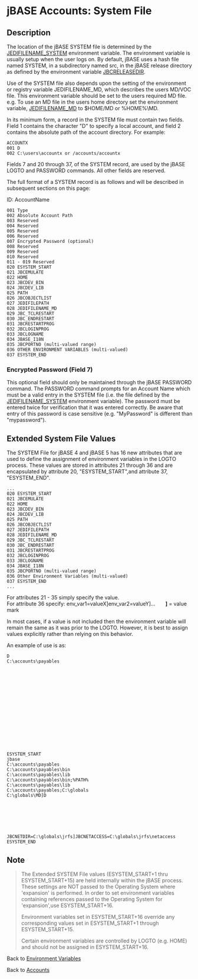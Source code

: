 # jBASE Accounts: System File

<PageHeader />

## Description

The location of the jBASE SYSTEM file is determined by the [JEDIFILENAME\_SYSTEM](./../jedifilename_system) environment variable. The environment variable is usually setup when the user logs on. By default, jBASE uses a hash file named SYSTEM, in a subdirectory named src, in the jBASE release directory as defined by the environment variable [JBCRELEASEDIR](./../jbcreleasedir).

Use of the SYSTEM file also depends upon the setting of the environment or registry variable JEDIFILENAME\_MD, which describes the users MD/VOC file. This environment variable should be set to the users required MD file. e.g. To use an MD file in the users home directory set the environment variable, [JEDIFILENAME\_MD](./../jedifilename_md) to $HOME/MD or %HOME%\MD.

In its minimum form, a record in the SYSTEM file must contain two fields. Field 1 contains the character "D" to specify a local account, and field 2 contains the absolute path of the account directory. For example:

```
ACCOUNTX
001 D
002 C:\users\accountx or /accounts/accountx
```

Fields 7 and 20 through 37, of the SYSTEM record, are used by the jBASE LOGTO and PASSWORD commands. All other fields are reserved.  

The full format of a SYSTEM record is as follows and will be described in subsequent sections on this page:

ID:  AccountName

```
001 Type
002 Absolute Account Path
003 Reserved
004 Reserved
005 Reserved
006 Reserved
007 Encrypted Password (optional)
008 Reserved
009 Reserved
010 Reserved
011 - 019 Reserved
020 ESYSTEM_START
021 JBCEMULATE
022 HOME
023 JBCDEV_BIN
024 JBCDEV_LIB
025 PATH
026 JBCOBJECTLIST
027 JEDIFILEPATH
028 JEDIFILENAME_MD
029 JBC_TCLRESTART
030 JBC_ENDRESTART
031 JBCRESTARTPROG
032 JBCLOGINPROG
033 JBCLOGNAME
034 JBASE_I18N
035 JBCPORTNO (multi-valued range)
036 OTHER ENVIRONMENT VARIABLES (multi-valued)
037 ESYSTEM_END
```

### Encrypted Password (Field 7)

This optional field should only be maintained through the jBASE PASSWORD command. The PASSWORD command prompts for an Account Name which must be a valid entry in the SYSTEM file (i.e. the file defined by the [JEDIFILENAME\_SYSTEM](./../jedifilename_system) environment variable). The password must be entered twice for verification that it was entered correctly. Be aware that entry of this password is case sensitive (e.g. "MyPassword" is different than "mypassword").

## Extended System File Values  

The SYSTEM File for jBASE 4 and jBASE 5 has 16 new attributes that are used to define the assignment of environment variables in the LOGTO process. These values are stored in attributes 21 through 36 and are encapsulated by attribute 20, "ESYSTEM\_START",and attribute 37, "ESYSTEM\_END".

```
...
020 ESYSTEM_START
021 JBCEMULATE
022 HOME
023 JBCDEV_BIN
024 JBCDEV_LIB
025 PATH
026 JBCOBJECTLIST
027 JEDIFILEPATH
028 JEDIFILENAME_MD
029 JBC_TCLRESTART
030 JBC_ENDRESTART
031 JBCRESTARTPROG
032 JBCLOGINPROG
033 JBCLOGNAME
034 JBASE_I18N
035 JBCPORTNO (multi-valued range)
036 Other Environment Variables (multi-valued)
037 ESYSTEM_END
...
```

For attributes 21 - 35 simply specify the value.  
For attribute 36 specify: env\_var1=valueX]env\_var2=valueY]...       **]** = value mark

In most cases, if a value is not included then the environment variable will remain the same as it was prior to the LOGTO. However, it is best to assign values explicitly rather than relying on this behavior.

An example of use is as:

```
D
C:\accounts\payables

















ESYSTEM_START
jbase
C:\accounts\payables
C:\accounts\payables\bin
C:\accounts\payables\lib
C:\accounts\payables\bin;%PATH%
C:\accounts\payables\lib
C:\accounts\payables;C:\globals
C:\globals\MD]D







JBCNETDIR=C:\globals\jrfs]JBCNETACCESS=C:\globals\jrfs\netaccess
ESYSTEM_END
```

## Note

> The Extended SYSTEM File values (ESYSTEM\_START+1 thru ESYSTEM\_START+15) are held internally within the jBASE process. These settings are NOT passed to the Operating System where 'expansion' is performed. In order to set environment variables containing references passed to the Operating System for 'expansion',use ESYSTEM\_START+16.
>
> Environment variables set in ESYSTEM\_START+16 override any corresponding values set in ESYSTEM\_START+1 through ESYSTEM\_START+15.
>
> Certain environment variables are controlled by LOGTO (e.g. HOME) and should not be assigned in ESYSTEM\_START+16.

Back to [Environment Variables](./../../environment-variables/README.md)

Back to [Accounts](./../README.md)

<PageFooter />
